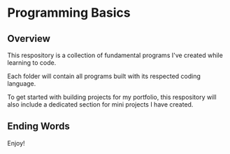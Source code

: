 # Programming Basics


## Overview

This respository is a collection of fundamental programs I've created while learning to code.

Each folder will contain all programs built with its respected coding language.

To get started with building projects for my portfolio, this respository will also include a dedicated section for mini projects I have created.

## Ending Words

Enjoy!

